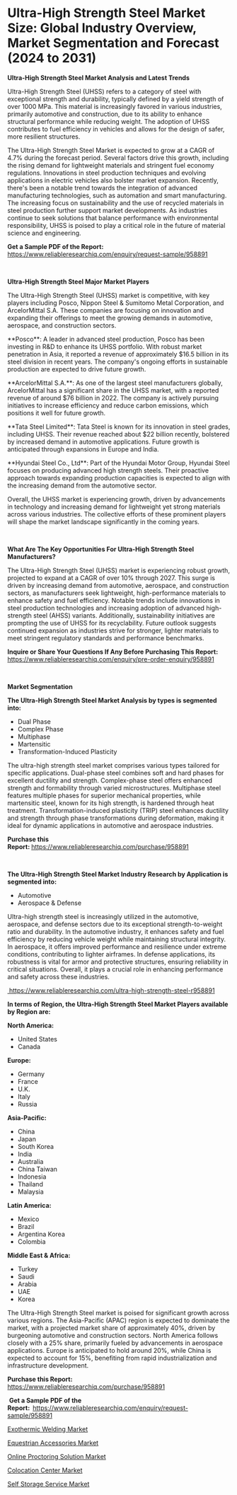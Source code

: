 <p><h1>Ultra-High Strength Steel Market Size: Global Industry Overview, Market Segmentation and Forecast (2024 to 2031)</h1></p><p><strong>Ultra-High Strength Steel Market Analysis and Latest Trends</strong></p>
<p><p>Ultra-High Strength Steel (UHSS) refers to a category of steel with exceptional strength and durability, typically defined by a yield strength of over 1000 MPa. This material is increasingly favored in various industries, primarily automotive and construction, due to its ability to enhance structural performance while reducing weight. The adoption of UHSS contributes to fuel efficiency in vehicles and allows for the design of safer, more resilient structures.</p><p>The Ultra-High Strength Steel Market is expected to grow at a CAGR of 4.7% during the forecast period. Several factors drive this growth, including the rising demand for lightweight materials and stringent fuel economy regulations. Innovations in steel production techniques and evolving applications in electric vehicles also bolster market expansion. Recently, there's been a notable trend towards the integration of advanced manufacturing technologies, such as automation and smart manufacturing. The increasing focus on sustainability and the use of recycled materials in steel production further support market developments. As industries continue to seek solutions that balance performance with environmental responsibility, UHSS is poised to play a critical role in the future of material science and engineering.</p></p>
<p><strong>Get a Sample PDF of the Report:&nbsp;</strong> <a href="https://www.reliableresearchiq.com/enquiry/request-sample/958891">https://www.reliableresearchiq.com/enquiry/request-sample/958891</a></p>
<p>&nbsp;</p>
<p><strong>Ultra-High Strength Steel Major Market Players</strong></p>
<p><p>The Ultra-High Strength Steel (UHSS) market is competitive, with key players including Posco, Nippon Steel & Sumitomo Metal Corporation, and ArcelorMittal S.A. These companies are focusing on innovation and expanding their offerings to meet the growing demands in automotive, aerospace, and construction sectors.</p><p>**Posco**: A leader in advanced steel production, Posco has been investing in R&D to enhance its UHSS portfolio. With robust market penetration in Asia, it reported a revenue of approximately $16.5 billion in its steel division in recent years. The company's ongoing efforts in sustainable production are expected to drive future growth.</p><p>**ArcelorMittal S.A.**: As one of the largest steel manufacturers globally, ArcelorMittal has a significant share in the UHSS market, with a reported revenue of around $76 billion in 2022. The company is actively pursuing initiatives to increase efficiency and reduce carbon emissions, which positions it well for future growth.</p><p>**Tata Steel Limited**: Tata Steel is known for its innovation in steel grades, including UHSS. Their revenue reached about $22 billion recently, bolstered by increased demand in automotive applications. Future growth is anticipated through expansions in Europe and India.</p><p>**Hyundai Steel Co., Ltd**: Part of the Hyundai Motor Group, Hyundai Steel focuses on producing advanced high strength steels. Their proactive approach towards expanding production capacities is expected to align with the increasing demand from the automotive sector.</p><p>Overall, the UHSS market is experiencing growth, driven by advancements in technology and increasing demand for lightweight yet strong materials across various industries. The collective efforts of these prominent players will shape the market landscape significantly in the coming years.</p></p>
<p>&nbsp;</p>
<p><strong>What Are The Key Opportunities For Ultra-High Strength Steel Manufacturers?</strong></p>
<p><p>The Ultra-High Strength Steel (UHSS) market is experiencing robust growth, projected to expand at a CAGR of over 10% through 2027. This surge is driven by increasing demand from automotive, aerospace, and construction sectors, as manufacturers seek lightweight, high-performance materials to enhance safety and fuel efficiency. Notable trends include innovations in steel production technologies and increasing adoption of advanced high-strength steel (AHSS) variants. Additionally, sustainability initiatives are prompting the use of UHSS for its recyclability. Future outlook suggests continued expansion as industries strive for stronger, lighter materials to meet stringent regulatory standards and performance benchmarks.</p></p>
<p><strong>Inquire or Share Your Questions If Any Before Purchasing This Report:</strong> <a href="https://www.reliableresearchiq.com/enquiry/pre-order-enquiry/958891">https://www.reliableresearchiq.com/enquiry/pre-order-enquiry/958891</a></p>
<p>&nbsp;</p>
<p><strong>Market Segmentation</strong></p>
<p><strong>The Ultra-High Strength Steel Market Analysis by types is segmented into:</strong></p>
<p><ul><li>Dual Phase</li><li>Complex Phase</li><li>Multiphase</li><li>Martensitic</li><li>Transformation-Induced Plasticity</li></ul></p>
<p><p>The ultra-high strength steel market comprises various types tailored for specific applications. Dual-phase steel combines soft and hard phases for excellent ductility and strength. Complex-phase steel offers enhanced strength and formability through varied microstructures. Multiphase steel features multiple phases for superior mechanical properties, while martensitic steel, known for its high strength, is hardened through heat treatment. Transformation-induced plasticity (TRIP) steel enhances ductility and strength through phase transformations during deformation, making it ideal for dynamic applications in automotive and aerospace industries.</p></p>
<p><strong>Purchase this Report:&nbsp;</strong><a href="https://www.reliableresearchiq.com/purchase/958891">https://www.reliableresearchiq.com/purchase/958891</a></p>
<p>&nbsp;</p>
<p><strong>The Ultra-High Strength Steel Market Industry Research by Application is segmented into:</strong></p>
<p><ul><li>Automotive</li><li>Aerospace & Defense</li></ul></p>
<p><p>Ultra-high strength steel is increasingly utilized in the automotive, aerospace, and defense sectors due to its exceptional strength-to-weight ratio and durability. In the automotive industry, it enhances safety and fuel efficiency by reducing vehicle weight while maintaining structural integrity. In aerospace, it offers improved performance and resilience under extreme conditions, contributing to lighter airframes. In defense applications, its robustness is vital for armor and protective structures, ensuring reliability in critical situations. Overall, it plays a crucial role in enhancing performance and safety across these industries.</p></p>
<p><a href="https://www.reliableresearchiq.com/ultra-high-strength-steel-r958891">&nbsp;https://www.reliableresearchiq.com/ultra-high-strength-steel-r958891</a></p>
<p><strong>In terms of Region, the Ultra-High Strength Steel Market Players available by Region are:</strong></p>
<p>
    <p> <strong> North America: </strong>
        <ul>
            <li>United States</li>
            <li>Canada</li>
        </ul>
        </p> 
    <p> <strong> Europe: </strong>
        <ul>
            <li>Germany</li>
            <li>France</li>
            <li>U.K.</li>
            <li>Italy</li>
            <li>Russia</li>
        </ul>
        </p> 
    <p> <strong> Asia-Pacific: </strong>
        <ul>
            <li>China</li>
            <li>Japan</li>
            <li>South Korea</li>
            <li>India</li>
            <li>Australia</li>
            <li>China Taiwan</li>
            <li>Indonesia</li>
            <li>Thailand</li>
            <li>Malaysia</li>
        </ul>
        </p> 
    <p> <strong> Latin America: </strong>
        <ul>
            <li>Mexico</li>
            <li>Brazil</li>
            <li>Argentina Korea</li>
            <li>Colombia</li>
        </ul>
        </p> 
    <p> <strong> Middle East & Africa: </strong>
        <ul>
            <li>Turkey</li>
            <li>Saudi</li>
            <li>Arabia</li>
            <li>UAE</li>
            <li>Korea</li>
        </ul>
    </p>
    </p>
<p><p>The Ultra-High Strength Steel market is poised for significant growth across various regions. The Asia-Pacific (APAC) region is expected to dominate the market, with a projected market share of approximately 40%, driven by burgeoning automotive and construction sectors. North America follows closely with a 25% share, primarily fueled by advancements in aerospace applications. Europe is anticipated to hold around 20%, while China is expected to account for 15%, benefiting from rapid industrialization and infrastructure development.</p></p>
<p><strong>Purchase this Report: </strong><a href="https://www.reliableresearchiq.com/purchase/958891">https://www.reliableresearchiq.com/purchase/958891</a></p>
<p>&nbsp;<strong>Get a Sample PDF of the Report:&nbsp;&nbsp;</strong><a href="https://www.reliableresearchiq.com/enquiry/request-sample/958891">https://www.reliableresearchiq.com/enquiry/request-sample/958891</a></p>
<p><strong></strong></p>
<p><p><a href="https://www.linkedin.com/pulse/exothermic-welding-market-share-size-trends-industry-analysis-vdhae?trackingId=ZC6zfvoJS8eFPInp1w4B2A%3D%3D">Exothermic Welding Market</a></p><p><a href="https://www.linkedin.com/pulse/equestrian-accessories-market-research-report-includes-analysis-ksauf?trackingId=YI2pJPwcStqlApcG%2B5COlg%3D%3D">Equestrian Accessories Market</a></p><p><a href="https://www.linkedin.com/pulse/online-proctoring-solution-market-size-share-trends-analysis-tabee?trackingId=ghDD0qK5T9qNqMNxJ8inzQ%3D%3D">Online Proctoring Solution Market</a></p><p><a href="https://www.linkedin.com/pulse/global-colocation-center-market-exploring-share-trends-future-mz88f?trackingId=DIo0K0zISw%2BRYnkw0YKPfg%3D%3D">Colocation Center Market</a></p><p><a href="https://www.linkedin.com/pulse/evaluating-global-self-storage-service-market-trends-growth-umuvf?trackingId=6xNvzDo3TKqcqZ2hN093Nw%3D%3D">Self Storage Service Market</a></p></p>